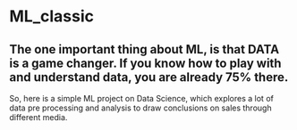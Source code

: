 # ML_classic

## The one important thing about ML, is that DATA is a game changer. If you know how to play with and understand data, you are already 75% there. 

So, here is a simple ML project on Data Science, which explores a lot of data pre processing and analysis to draw conclusions on sales through different media.
